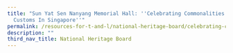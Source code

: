 ```yaml
---
title: "Sun Yat Sen Nanyang Memorial Hall: ''Celebrating Commonalities: Festive
  Customs In Singapore''"
permalink: /resources-for-t-and-l/national-heritage-board/celebrating-commonalities/
description: ""
third_nav_title: National Heritage Board
---
```


